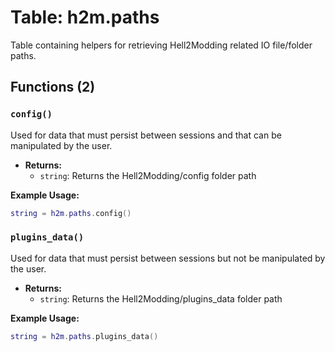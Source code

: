# Table: h2m.paths

Table containing helpers for retrieving Hell2Modding related IO file/folder paths.

## Functions (2)

### `config()`

Used for data that must persist between sessions and that can be manipulated by the user.

- **Returns:**
  - `string`: Returns the Hell2Modding/config folder path

**Example Usage:**
```lua
string = h2m.paths.config()
```

### `plugins_data()`

Used for data that must persist between sessions but not be manipulated by the user.

- **Returns:**
  - `string`: Returns the Hell2Modding/plugins_data folder path

**Example Usage:**
```lua
string = h2m.paths.plugins_data()
```


